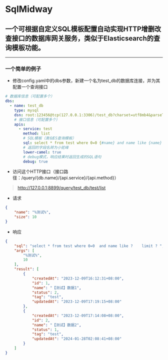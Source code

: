 # SqlMidway

## 一个可根据自定义SQL模板配置自动实现HTTP增删改查接口的数据库网关服务，类似于Elasticsearch的查询模板功能。

***

### 一个简单的例子

* 修改config.yaml中的dbs参数，新建一个名为test_db的数据库连接，并为其配置一个查询接口

```yaml
# 数据库信息（可配置多个）
dbs:
  - name: test_db
    type: mysql
    dsn: root:123456@tcp(127.0.0.1:3306)/test_db?charset=utf8mb4&parseTime=True&loc=Local
    # 接口信息（可配置多个）
    apis:
      - service: test
        method: list
        # SQL模板（类似ES查询模板）
        sql: select * from test where 0=0 {#name} and name like {name} {/name} {#id} and id = {id} {/id} {#size} limit {size} {/size}
        # 返回的字段名转为小驼峰
        lower-camel: true
        # debug模式，响应结果时返回生成的SQL语句
        debug: true
```

* 访问这个HTTP接口（接口路径：/query/{db.name}/{api.service}/{api.method}）

> http://127.0.0.1:8899/query/test_db/test/list

* 请求

```json
{
    "name": "%测试%",
    "size": 10
}
```

* 响应

```json
{
	"sql": "select * from test where 0=0  and name like ?    limit ? ",
	"args": [
		"%测试%",
		10
	],
	"result": [
		{
			"createdAt": "2023-12-09T16:12:31+08:00",
			"id": 1,
			"name": "【测试】数据1",
			"status": 2,
			"tag": "test",
			"updatedAt": "2023-12-09T17:19:15+08:00"
		},
		{
			"createdAt": "2023-12-09T17:14:08+08:00",
			"id": 2,
			"name": "【测试】数据2",
			"status": 1,
			"tag": "test",
			"updatedAt": "2024-01-28T02:08:41+08:00"
		}
	]
}
```